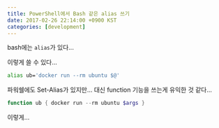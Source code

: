 ```yaml
---
title: PowerShell에서 Bash 같은 alias 쓰기
date: 2017-02-26 22:14:00 +0900 KST
categories: [development]
---
```


bash에는 `alias`가 있다...

이렇게 쓸 수 있다...

```sh
alias ub='docker run --rm ubuntu $@'
```

파워쉘에도 Set-Alias가 있지만... 대신 function 기능을 쓰는게 유익한 것 같다...

```powershell
function ub { docker run --rm ubuntu $args }
```

이렇게...
